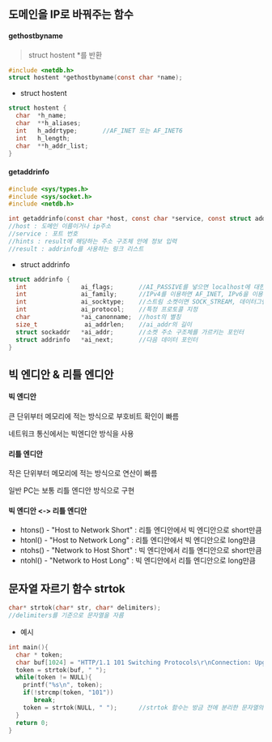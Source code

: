 ## 도메인을 IP로 바꿔주는 함수
#### gethostbyname
> struct hostent *를 반환
```c
#include <netdb.h>
struct hostent *gethostbyname(const char *name);
```
* struct hostent
```c
struct hostent {
  char  *h_name;         
  char  **h_aliases;
  int   h_addrtype;       //AF_INET 또는 AF_INET6
  int   h_length;
  char  **h_addr_list;
}
```
#### getaddrinfo
```c
#include <sys/types.h>
#include <sys/socket.h>
#include <netdb.h>

int getaddrinfo(const char *host, const char *service, const struct addriinfo *hints, struct addrinfo **result);
//host : 도메인 이름이거나 ip주소
//service : 포트 번호
//hints : result에 해당하는 주소 구조체 안에 정보 입력
//result : addrinfo를 사용하는 링크 리스트
```
* struct addrinfo
```c
struct addrinfo { 
  int               ai_flags;       //AI_PASSIVE를 넣으면 localhost에 대한 정보를 얻을 수 있다.
  int               ai_family;      //IPv4를 이용하면 AF_INET, IPv6을 이용하면 AF_INET6
  int               ai_socktype;    //스트림 소켓이면 SOCK_STREAM, 데이터그램 소켓이면 SOCK_DGRAM
  int               ai_protocol;    //특정 프로토콜 지정
  char              *ai_canonname;  //host의 별칭  
  size_t             ai_addrlen;    //ai_addr의 길이
  struct sockaddr   *ai_addr;       //소켓 주소 구조체를 가르키는 포인터
  struct addrinfo   *ai_next;       //다음 데이터 포인터
}
```
## 빅 엔디안 & 리틀 엔디안
#### 빅 엔디안
큰 단위부터 메모리에 적는 방식으로 부호비트 확인이 빠름

네트워크 통신에서는 빅엔디안 방식을 사용
#### 리틀 엔디안
작은 단위부터 메모리에 적는 방식으로 연산이 빠름

일반 PC는 보통 리틀 엔디안 방식으로 구현

#### 빅 엔디안 <-> 리틀 엔디안
* htons() - "Host to Network Short"  : 리틀 엔디안에서 빅 엔디안으로 short만큼
* htonl() - "Host to Network Long"   : 리틀 엔디안에서 빅 엔디안으로 long만큼
* ntohs() - "Network to Host Short"  : 빅 엔디안에서 리틀 엔디안으로 short만큼
* ntohl() - "Network to Host Long"   : 빅 엔디안에서 리틀 엔디안으로 long만큼
## 문자열 자르기 함수 strtok
```c
char* strtok(char* str, char* delimiters);
//delimiters를 기준으로 문자열을 자름
```
* 예시
```c
int main(){
  char * token;
  char buf[1024] = "HTTP/1.1 101 Switching Protocols\r\nConnection: Upgrade\r\nUpgrade: h2c";
  token = strtok(buf, " ");
  while(token != NULL){
    printf("%s\n", token);
    if(!strcmp(token, "101"))
       break;
    token = strtok(NULL, " ");      //strtok 함수는 방금 전에 분리한 문자열의 분리 지점 바로 다음 값을 기억하고 있기 때문에 NULL을 첫번째 인자를 주면 기억한 곳으로 부터 분리를 시도한다.
  }
  return 0;
}
```
